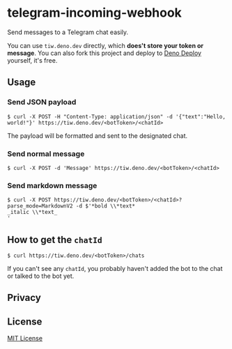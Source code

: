 # telegram-incoming-webhook

Send messages to a Telegram chat easily.

You can use `tiw.deno.dev` directly, which **does't store your token or message**. You can also fork this project and deploy to [Deno Deploy](<[url](https://deno.com/deploy)>) yourself, it's free.

## Usage

### Send JSON payload

```
$ curl -X POST -H "Content-Type: application/json" -d '{"text":"Hello, world!"}' https://tiw.deno.dev/<botToken>/<chatId>
```

The payload will be formatted and sent to the designated chat.

### Send normal message

```
$ curl -X POST -d 'Message' https://tiw.deno.dev/<botToken>/<chatId>
```

### Send markdown message

```
$ curl -X POST https://tiw.deno.dev/<botToken>/<chatId>?parse_mode=MarkdownV2 -d $'*bold \\*text*
_italic \\*text_
'
```

## How to get the `chatId`

```
$ curl https://tiw.deno.dev/<botToken>/chats
```

If you can't see any `chatId`, you probably haven't added the bot to the chat or talked to the bot yet.

## Privacy

## License

[MIT License](/LICENSE)
